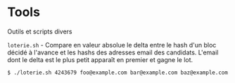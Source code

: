 # Tools
Outils et scripts divers

`loterie.sh` - Compare en valeur absolue le delta entre le hash d'un bloc décidé à l'avance et les hashs des adresses email des candidats. L'email dont le delta est le plus petit apparaît en premier et gagne le lot.

`$ ./loterie.sh 4243679 foo@example.com bar@example.com baz@example.com`
